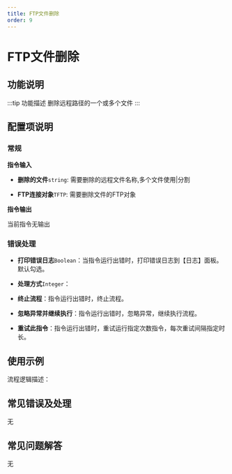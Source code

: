 ```yaml
---
title: FTP文件删除
order: 9
---
```


# FTP文件删除

## 功能说明

:::tip 功能描述
删除远程路径的一个或多个文件
:::

## 配置项说明

### 常规

**指令输入**

- **删除的文件**`string`: 需要删除的远程文件名称,多个文件使用|分割

- **FTP连接对象**`TFTP`: 需要删除文件的FTP对象


**指令输出**

当前指令无输出

### 错误处理

- **打印错误日志**`Boolean`：当指令运行出错时，打印错误日志到【日志】面板。默认勾选。

- **处理方式**`Integer`：

 - **终止流程**：指令运行出错时，终止流程。

 - **忽略异常并继续执行**：指令运行出错时，忽略异常，继续执行流程。

 - **重试此指令**：指令运行出错时，重试运行指定次数指令，每次重试间隔指定时长。

## 使用示例

流程逻辑描述：

## 常见错误及处理

无

## 常见问题解答

无

